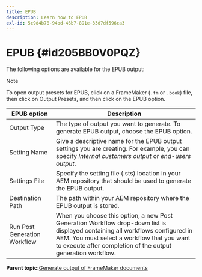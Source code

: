 ```yaml
---
title: EPUB
description: Learn how to EPUB
exl-id: 5c9d4b78-94bd-46b7-891e-33d7df596ca3
---
```

# EPUB {#id205BB0V0PQZ}

The following options are available for the EPUB output:

>[!NOTE]
>
> To open output presets for EPUB, click on a FrameMaker \(`.fm` or `.book`\) file, then click on Output Presets, and then click on the EPUB option.

|EPUB option|Description|
|-----------|-----------|
|Output Type|The type of output you want to generate. To generate EPUB output, choose the EPUB option.|
|Setting Name|Give a descriptive name for the EPUB output settings you are creating. For example, you can specify *Internal customers output* or *end-users output*.|
|Settings File|Specify the setting file \(.sts\) location in your AEM repository that should be used to generate the EPUB output.|
|Destination Path|The path within your AEM repository where the EPUB output is stored.|
|Run Post Generation Workflow|When you choose this option, a new Post Generation Workflow drop-down list is displayed containing all workflows configured in AEM. You must select a workflow that you want to execute after completion of the output generation workflow.|

**Parent topic:**[Generate output of FrameMaker documents](fm-output-generatation.md)
